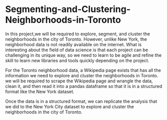 # Segmenting-and-Clustering-Neighborhoods-in-Toronto

In this project,we will be required to explore, segment, and cluster the neighborhoods in the city of Toronto. However, unlike New York, the neighborhood data is not readily available on the internet. What is interesting about the field of data science is that each project can be challenging in its unique way, so we need to learn to be agile and refine the skill to learn new libraries and tools quickly depending on the project.

For the Toronto neighborhood data, a Wikipedia page exists that has all the information we need to explore and cluster the neighborhoods in Toronto. we will be required to scrape the Wikipedia page and wrangle the data, clean it, and then read it into a pandas dataframe so that it is in a structured format like the New York dataset.

Once the data is in a structured format, we can replicate the analysis that we did to the New York City dataset to explore and cluster the neighborhoods in the city of Toronto.
